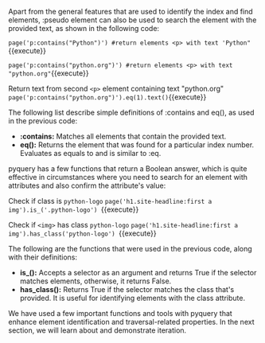 
Apart from the general features that are used to identify the index and find elements, :pseudo element can also be used to search the element with the provided text, as shown in the following code:

`page('p:contains("Python")') #return elements <p> with text 'Python"`{{execute}}

`page('p:contains("python.org")') #return elements <p> with text "python.org"`{{execute}}

Return text from second `<p>` element containing text "python.org"
`page('p:contains("python.org")').eq(1).text()`{{execute}}

The following list describe simple definitions of :contains and eq(), as used in the previous code:

- **:contains:** Matches all elements that contain the provided text.
- **eq():** Returns the element that was found for a particular index number. Evaluates as equals to and is similar to :eq.
 

pyquery has a few functions that return a Boolean answer, which is quite effective in circumstances where you need to search for an element with attributes and also confirm the attribute's value:


Check if class is `python-logo`
`page('h1.site-headline:first a img').is_('.python-logo') `{{execute}}

Check if `<img>` has class `python-logo`
`page('h1.site-headline:first a img').has_class('python-logo') `{{execute}}

The following are the functions that were used in the previous code, along with their definitions:

- **is_():** Accepts a selector as an argument and returns True if the selector matches elements, otherwise, it returns False.
- **has_class():** Returns True if the selector matches the class that's provided. It is useful for identifying elements with the class attribute.
 
We have used a few important functions and tools with pyquery that enhance element identification and traversal-related properties. In the next section, we will learn about and demonstrate iteration.